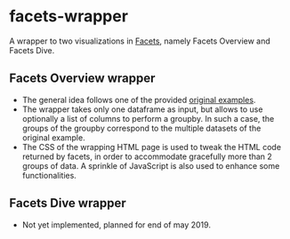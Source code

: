 # facets-wrapper

A wrapper to two visualizations in [Facets](https://pair-code.github.io/facets/), namely Facets Overview and Facets Dive.

## Facets Overview wrapper
* The general idea follows one of the provided [original examples](https://raw.githubusercontent.com/PAIR-code/facets/master/facets_overview/Overview_demo.ipynb).
* The wrapper takes only one dataframe as input, but allows to use optionally a list of columns to perform a groupby. In such a case, the groups of the groupby correspond to the multiple datasets of the original example.
* The CSS of the wrapping HTML page is used to tweak the HTML code returned by facets, in order to accommodate gracefully more than 2 groups of data. A sprinkle of JavaScript is also used to enhance some functionalities.

## Facets Dive wrapper
* Not yet implemented, planned for end of may 2019.